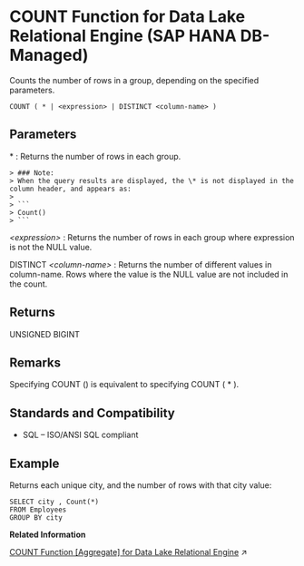 <!-- loiobd71ba2eab21415e8d3ce875005fc9b9 -->

# COUNT Function for Data Lake Relational Engine \(SAP HANA DB-Managed\)

Counts the number of rows in a group, depending on the specified parameters.



```
COUNT ( * | <expression> | DISTINCT <column-name> )
```



<a name="loiobd71ba2eab21415e8d3ce875005fc9b9__section_l1v_gnl_srb"/>

## Parameters

 \*
 :   Returns the number of rows in each group.

    > ### Note:  
    > When the query results are displayed, the \* is not displayed in the column header, and appears as:
    > 
    > ```
    > Count()
    > ```

  *<expression\>*
 :   Returns the number of rows in each group where expression is not the NULL value.

  DISTINCT *<column-name\>*
 :   Returns the number of different values in column-name. Rows where the value is the NULL value are not included in the count.

 

<a name="loiobd71ba2eab21415e8d3ce875005fc9b9__section_pkj_hnl_srb"/>

## Returns

UNSIGNED BIGINT



<a name="loiobd71ba2eab21415e8d3ce875005fc9b9__section_ylr_knl_srb"/>

## Remarks

Specifying COUNT \(\) is equivalent to specifying COUNT \( \* \).



<a name="loiobd71ba2eab21415e8d3ce875005fc9b9__section_w2d_lnl_srb"/>

## Standards and Compatibility

-   SQL – ISO/ANSI SQL compliant



<a name="loiobd71ba2eab21415e8d3ce875005fc9b9__section_b3c_mnl_srb"/>

## Example

Returns each unique city, and the number of rows with that city value:

```
SELECT city , Count(*)
FROM Employees
GROUP BY city
```

**Related Information**  


[COUNT Function [Aggregate] for Data Lake Relational Engine](https://help.sap.com/viewer/19b3964099384f178ad08f2d348232a9/2023_1_QRC/en-US/a54290fd84f21015b7dddc9484de19d0.html "Counts the number of rows in a group, depending on the specified parameters.") :arrow_upper_right:

